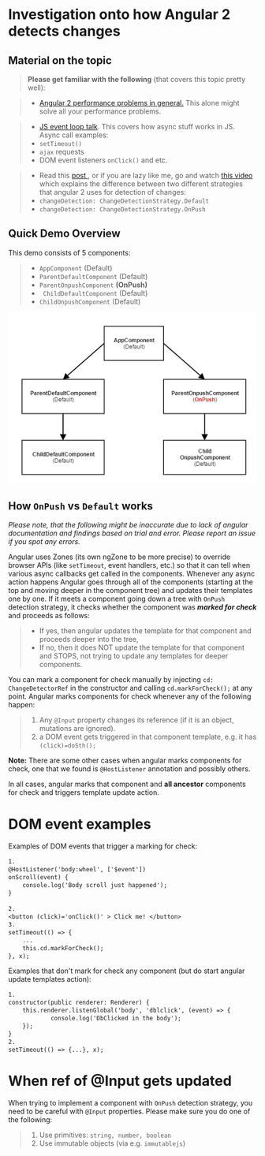 Investigation onto how Angular 2 detects changes
===================

Material on the topic
-------------
> **Please get familiar with the following** (that covers this topic pretty well):

> - <a href="https://www.lucidchart.com/techblog/2016/05/04/angular-2-best-practices-change-detector-performance/"> Angular 2 performance problems in general.</a> This alone might solve all your performance problems.

> - <a href="https://www.youtube.com/watch?v=8aGhZQkoFbQ">JS event loop talk</a>. This covers how async stuff works in JS. Async call examples:
>  - ```setTimeout()```
>  - ```ajax``` requests
>  - DOM event listeners ```onClick()``` and etc.

> - Read this <a href="http://blog.thoughtram.io/angular/2016/02/22/angular-2-change-detection-explained.html">post </a>, or if you are lazy like me, go and watch <a href="https://www.youtube.com/watch?v=CUxD91DWkGM">this video</a> which explains the difference between two different strategies that angular 2 uses for detection of changes:
>  - ```changeDetection: ChangeDetectionStrategy.Default```
>  - ```changeDetection: ChangeDetectionStrategy.OnPush```

Quick Demo Overview
-----
This demo consists of 5 components:
> - ```AppComponent``` (Default)
> - ```ParentDefaultComponent``` (Default)
> - ```ParentOnpushComponent``` **(OnPush)**
> - ``` ChildDefaultComponent``` (Default)
> - ```ChildOnpushComponent``` (Default)

<img src="https://raw.githubusercontent.com/EddyP23/angular2-detectChanges-demo/master/readme-images/demo-components.png">

How ```OnPush``` vs ```Default``` works
-----
<i>Please note, that the following might be inaccurate due to lack of angular documentation and findings based on trial and error. Please report an issue if you spot any errors.</i>

Angular uses Zones (its own ngZone to be more precise) to override browser APIs (like ```setTimeout```, event handlers, etc.) so that it can tell when various async callbacks get called in the components. Whenever any async action happens Angular goes through all of the components (starting at the top and moving deeper in the component tree) and updates their templates one by one. If it meets a component going down a tree with ```OnPush``` detection strategy, it checks whether the component was <i><b>marked for check</b></i> and proceeds as follows:
> - If yes, then angular updates the template for that component and proceeds deeper into the tree,
> - If no, then it does NOT update the template for that component and STOPS, not trying to update any templates for deeper components.

You can mark a component for check manually by injecting ```cd: ChangeDetectorRef``` in the constructor and calling ```cd.markForCheck();``` at any point.
Angular marks components for check whenever any of the following happen:
> 1. Any ```@Input``` property changes its reference (if it is an object, mutations are ignored).
> 2. a DOM event gets triggered in that component template, e.g. it has ```(click)=doSth();```

**Note:** There are some other cases when angular marks components for check, one that we found is ```@HostListener``` annotation and possibly others.

In all cases, angular marks that component and **all ancestor** components for check and triggers template update action.

DOM event examples
===
Examples of DOM events that trigger a marking for check:
```
1.
@HostListener('body:wheel', ['$event'])
onScroll(event) {
    console.log('Body scroll just happened');
}

2.
<button (click)='onClick()' > Click me! </button>
3.
setTimeout(() => {
    ...
    this.cd.markForCheck();
}, x);

```

Examples that don't mark for check any component (but do start angular update templates action):
```
1.
constructor(public renderer: Renderer) {
    this.renderer.listenGlobal('body', 'dblclick', (event) => {
            console.log('DbClicked in the body');
    });
}
2.
setTimeout(() => {...}, x);
```

When ref of @Input gets updated
===
When trying to implement a component with ```OnPush``` detection strategy, you need to be careful with ```@Input``` properties. Please make sure you do one of the following:
> 1.  Use primitives: ```string, number, boolean```
> 2. Use immutable objects (via e.g. ```immutablejs```)

